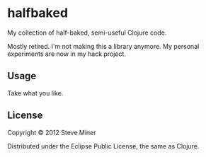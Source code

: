 # halfbaked

My collection of half-baked, semi-useful Clojure code.  

Mostly retired.  I'm not making this a library anymore.  My personal experiments are now in
my hack project.

## Usage

Take what you like.

## License

Copyright © 2012 Steve Miner

Distributed under the Eclipse Public License, the same as Clojure.
